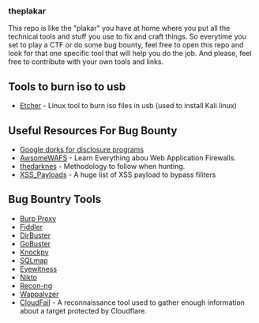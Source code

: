 ### theplakar
This repo is like the "plakar" you have at home where you put all the technical tools and stuff you use to fix and craft things. So  everytime you set to play a CTF or do some bug bounty, feel free to open this repo and look for that one specific tool that will help you do the job. And please, feel free to contribute with your own tools and links. 


## Tools to burn iso to usb
- [Etcher](https://www.balena.io/etcher/) - Linux tool to burn iso files in usb (used to install Kali linux)


## Useful Resources For Bug Bounty
- [Google dorks for disclosure programs](https://github.com/sushiwushi/bug-bounty-dorks/blob/master/dorks.txt)
- [AwsomeWAFS](https://github.com/0xInfection/Awesome-WAF) - Learn Everything abou Web Application Firewalls. 
- [thedarknes](https://thedarkness.ueuo.com/METHODOLOGY.txt) - Methodology to follow when hunting. 
- [XSS_Payloads](https://gist.github.com/kurobeats/9a613c9ab68914312cbb415134795b45) - A huge list of XSS payload to bypass filiters 


## Bug Bountry Tools
- [Burp Proxy](https://portswigger.net)
- [Fiddler](https://www.telerik.com/download/fiddler)
- [DirBuster](https://sourceforge.net/projects/dirbuster/)
- [GoBuster](https://github.com/OJ/gobuster)
- [Knockpy](https://github.com/guelfoweb/knock)
- [SQLmap](http://sqlmap.org)
- [Eyewitness](https://github.com/ChrisTruncer/EyeWitness)
- [Nikto](https://cirt.net/nikto2)
- [Recon-ng](https://bitbucket.org/LaNMaSteR53/recon-ng)
- [Wappalyzer](https://wappalyzer.com/download)
- [CloudFail](https://github.com/m0rtem/CloudFail) - A reconnaissance tool used to gather enough information about a target protected by Cloudflare.

